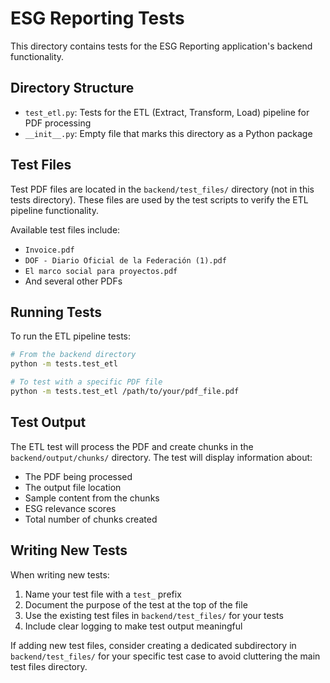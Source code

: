 # ESG Reporting Tests

This directory contains tests for the ESG Reporting application's backend functionality.

## Directory Structure

- `test_etl.py`: Tests for the ETL (Extract, Transform, Load) pipeline for PDF processing
- `__init__.py`: Empty file that marks this directory as a Python package

## Test Files

Test PDF files are located in the `backend/test_files/` directory (not in this tests directory). 
These files are used by the test scripts to verify the ETL pipeline functionality.

Available test files include:
- `Invoice.pdf`
- `DOF - Diario Oficial de la Federación (1).pdf`
- `El marco social para proyectos.pdf`
- And several other PDFs

## Running Tests

To run the ETL pipeline tests:

```bash
# From the backend directory
python -m tests.test_etl

# To test with a specific PDF file
python -m tests.test_etl /path/to/your/pdf_file.pdf
```

## Test Output

The ETL test will process the PDF and create chunks in the `backend/output/chunks/` directory.
The test will display information about:
- The PDF being processed
- The output file location
- Sample content from the chunks
- ESG relevance scores
- Total number of chunks created

## Writing New Tests

When writing new tests:
1. Name your test file with a `test_` prefix
2. Document the purpose of the test at the top of the file
3. Use the existing test files in `backend/test_files/` for your tests
4. Include clear logging to make test output meaningful

If adding new test files, consider creating a dedicated subdirectory in `backend/test_files/` 
for your specific test case to avoid cluttering the main test files directory. 